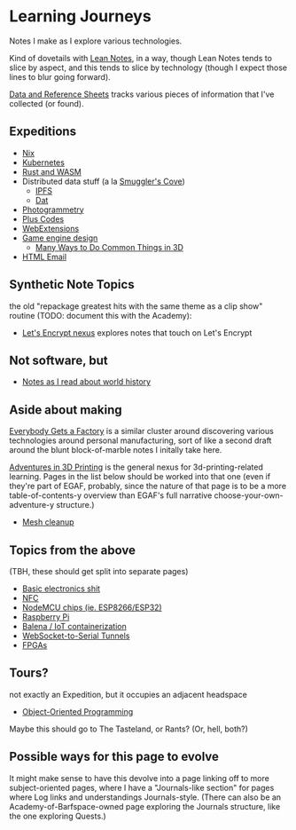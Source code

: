 # Learning Journeys

Notes I make as I explore various technologies.

Kind of dovetails with [Lean Notes][], in a way, though Lean Notes tends to slice by aspect, and this tends to slice by technology (though I expect those lines to blur going forward).

[Lean Notes]: f00c3d23-8848-4bb4-8d7a-d009f7344374.md

[Data and Reference Sheets](3823093b-64d3-43f8-ab26-853d39123d90.md) tracks various pieces of information that I've collected (or found).

## Expeditions

- [Nix](945eed3f-350f-4460-95b7-a96ca5e5cd6d.md)
- [Kubernetes](f7ab56ca-06db-4c96-808f-4d0b0ee47819.md)
- [Rust and WASM](a0efb9a5-5ec8-4ced-8c1b-6b6a338277ce.md)
- Distributed data stuff (a la [Smuggler's Cove](58d3072a-0670-4bc3-9db2-fca214ca725e.md))
  - [IPFS](24079268-feb1-43bd-93ae-daff3da9062e.md)
  - [Dat](435af1fd-1d1c-42b6-a591-bfa12141c031.md)
- [Photogrammetry](706a83cf-d2e9-43eb-8e02-dfccf4feddf8.md)
- [Plus Codes](d6275afb-9e9f-47a3-9a8a-338ddf870ccd.md)
- [WebExtensions](34349df2-97b4-4095-8df4-d37056211e46.md)
- [Game engine design](51ac772b-2ac7-4f9e-a836-0d6460b132d2.md)
  - [Many Ways to Do Common Things in 3D](5f910a50-494d-47a1-afce-0845d0d9c1a1.md)
- [HTML Email](d30a8fbd-034e-4292-acdc-60218cc19e7e.md)

## Synthetic Note Topics

the old "repackage greatest hits with the same theme as a clip show" routine (TODO: document this with the Academy):

- [Let's Encrypt nexus](4ea48809-1a9d-42b6-aebc-22902d831c24.md) explores notes that touch on Let's Encrypt

## Not software, but

- [Notes as I read about world history](9e5cecef-00f7-48af-87f1-e68b0b3f3463.md)

## Aside about making

[Everybody Gets a Factory][EGAF] is a similar cluster around discovering various technologies around personal manufacturing, sort of like a second draft around the blunt block-of-marble notes I initally take here.

[EGAF]: 8cbd867d-1a63-4d1f-9c83-cab019fe87bd.md

[Adventures in 3D Printing][3dp] is the general nexus for 3d-printing-related learning. Pages in the list below should be worked into that one (even if they're part of EGAF, probably, since the nature of that page is to be a more table-of-contents-y overview than EGAF's full narrative choose-your-own-adventure-y structure.)

- [Mesh cleanup](99b38a2c-5b55-4fef-9a22-fae1c5f474cb.md)

[3dp]: a3e30d39-0949-4226-87ec-aa5d1b775b05.md

## Topics from the above

(TBH, these should get split into separate pages)

- [Basic electronics shit](2394de4f-4095-4cfc-9891-cb485d9edbcb.md)
- [NFC](a38e9fe8-7f61-46ee-96d2-d59926476f9d.md)
- [NodeMCU chips (ie. ESP8266/ESP32)](be8ef21f-ea6e-4f96-8b87-9a54694fb29f.md)
- [Raspberry Pi](7a60aa26-7747-4ffe-9c45-d962d0e88ac4.md)
- [Balena / IoT containerization](2d27ffc1-8ed1-4623-9c41-10b2608637d8.md)
- [WebSocket-to-Serial Tunnels](d0d9c829-a69a-49ea-a9cb-eedcb34cab21.md)
- [FPGAs](ed5003ec-8907-4ef2-9e7f-89c7f4829044.md)

## Tours?

not exactly an Expedition, but it occupies an adjacent headspace

- [Object-Oriented Programming](ae6b4e9f-4b19-4734-89cd-b3899ad05f6d.md)

Maybe this should go to The Tasteland, or Rants? (Or, hell, both?)

## Possible ways for this page to evolve

It might make sense to have this devolve into a page linking off to more subject-oriented pages, where I have a "Journals-like section" for pages where Log links and understandings Journals-style. (There can also be an Academy-of-Barfspace-owned page exploring the Journals structure, like the one exploring Quests.)
